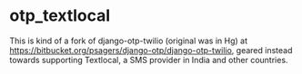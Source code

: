 # otp_textlocal
This is kind of a fork of django-otp-twilio (original was in Hg) at https://bitbucket.org/psagers/django-otp/django-otp-twilio, geared instead towards supporting Textlocal, a SMS provider in India and other countries.
